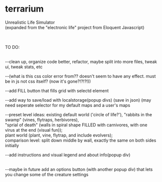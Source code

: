 terrarium
=========

Unrealistic Life Simulator<br>
(expanded from the "electronic life" project from Eloquent Javascript)<br><br><br>


TO DO:<br><br>


--clean up, organize code better, refactor, maybe split into more files, tweak ui, tweak stats, etc<br>

--(what is this css color error from?? doesn't seem to have any effect.  must be in js not css itself? (now it's gone?!?!?!))<br>



--add FILL button that fills grid with selectd element



--add way to save/load with localstorage(popup divs) (save in json)  (may need seperate selector for my default maps and a user's maps<br>

--preset level ideas:  existing default world ('circle of life?'), "rabbits in the swamp" (vines, flytraps, herbivores),<br>
                       "sprial of death" (walls in spiral shape FILLED with carnivores, with one virus at the end (visual fun));<br>
                       plant world (plant, vine, flytrap, and include evolvers);<br>
                       comparison level: split down middle by wall, exactly the same on both sides initially<br>
 



--add instructions and visual legend and about info(popup div)<br><br>



--maybe in future add an options button (with another popup div) that lets you change some of the creature settings<br>


